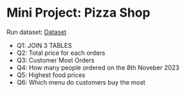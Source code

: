 # Mini Project: Pizza Shop
Run dataset: [Dataset](https://replit.com/@sirintramook/PizzaShop)

- Q1: JOIN 3 TABLES
- Q2: Total price for each orders
- Q3: Customer Most Orders
- Q4: How many people ordered on the 8th Noveber 2023
- Q5: Highest food prices
- Q6: Which menu do customers buy the most

